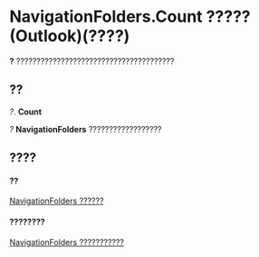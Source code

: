 
# NavigationFolders.Count ????? (Outlook)(????)

 **?** ???????????????????????????????????????


## ??

 _?_. **Count**

 _?_ **NavigationFolders** ??????????????????


## ????


#### ??


[NavigationFolders ??????](ecff93b8-0c3f-5f31-5b61-c46d2622d2af.md)
#### ????????


[NavigationFolders ???????????](http://msdn.microsoft.com/library/b2db3d9f-86bb-41d7-6be2-facd16bf8b60%28Office.15%29.aspx)